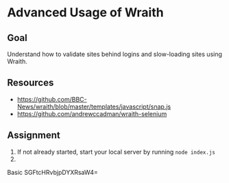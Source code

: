 # Advanced Usage of Wraith

## Goal
Understand how to validate sites behind logins and slow-loading sites using Wraith.

## Resources
- https://github.com/BBC-News/wraith/blob/master/templates/javascript/snap.js
- https://github.com/andrewccadman/wraith-selenium

## Assignment
1. If not already started, start your local server by running `node index.js`
2. 
Basic SGFtcHRvbjpDYXRsaW4=